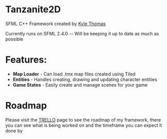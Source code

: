 # Tanzanite2D
SFML C++ Framework created by [Kyle Thomas](http://www.kyle-thomas.com)

Currently runs on SFML 2.4.0 -- Will be keeping it up to date as much as possible

# Features:
- **Map Loader** - Can load .tmx map files created using Tiled
- **Entities** - Handles creating, drawing and updating character entities
- **Game States** - Easily create and manage scenes for your game

# Roadmap
Please visit the [TRELLO](https://trello.com/b/9J80zNsI/tanzanite2d) page to see the roadmap of my framework, there you can see what is being worked on and the timeframe you can expect it done by
